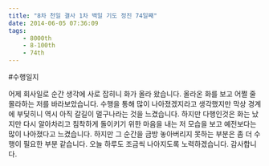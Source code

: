 ```yaml
---
title: "8차 천일 결사 1차 백일 기도 정진 74일째"
date: 2014-06-05 07:36:09
tags:
    - 8000th
    - 8-100th
    - 74th
---
```


#수행일지

어제 회사일로 순간 생각에 사로 잡히니 화가 올라 왔습니다. 올라온 화를 보고 어쩔 줄 몰라하는 저를 바라보았습니다. 수행을 통해 많이 나아졌겠지라고 생각했지만 막상 경계에 부딪히니 역시 아직 갈길이 멀구나라는 것을 느겼습니다. 하지만 다행인것은 화는 났지만 다시 알아차리고 침착하게 돌이키기 위한 마음을 내는 저 모습을 보고 예전보다는 많이 나아졌다고 느겼습니다. 하지만 그 순간을 금방 놓아버리지 못하는 부분은 좀 더 수행이 필요한 부분 같습니다. 오늘 하루도 조금씩 나아지도록 노력하겠습니다. 감사합니다.
